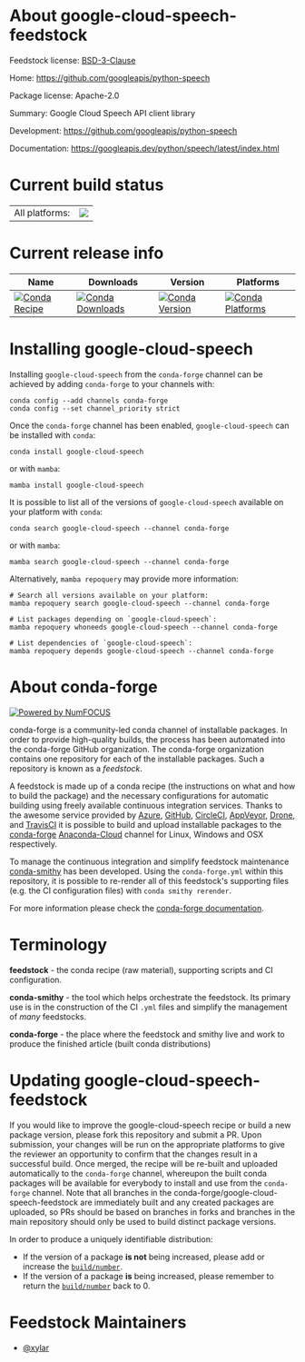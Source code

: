 About google-cloud-speech-feedstock
===================================

Feedstock license: [BSD-3-Clause](https://github.com/conda-forge/google-cloud-speech-feedstock/blob/main/LICENSE.txt)

Home: https://github.com/googleapis/python-speech

Package license: Apache-2.0

Summary: Google Cloud Speech API client library

Development: https://github.com/googleapis/python-speech

Documentation: https://googleapis.dev/python/speech/latest/index.html

Current build status
====================


<table><tr><td>All platforms:</td>
    <td>
      <a href="https://dev.azure.com/conda-forge/feedstock-builds/_build/latest?definitionId=12022&branchName=main">
        <img src="https://dev.azure.com/conda-forge/feedstock-builds/_apis/build/status/google-cloud-speech-feedstock?branchName=main">
      </a>
    </td>
  </tr>
</table>

Current release info
====================

| Name | Downloads | Version | Platforms |
| --- | --- | --- | --- |
| [![Conda Recipe](https://img.shields.io/badge/recipe-google--cloud--speech-green.svg)](https://anaconda.org/conda-forge/google-cloud-speech) | [![Conda Downloads](https://img.shields.io/conda/dn/conda-forge/google-cloud-speech.svg)](https://anaconda.org/conda-forge/google-cloud-speech) | [![Conda Version](https://img.shields.io/conda/vn/conda-forge/google-cloud-speech.svg)](https://anaconda.org/conda-forge/google-cloud-speech) | [![Conda Platforms](https://img.shields.io/conda/pn/conda-forge/google-cloud-speech.svg)](https://anaconda.org/conda-forge/google-cloud-speech) |

Installing google-cloud-speech
==============================

Installing `google-cloud-speech` from the `conda-forge` channel can be achieved by adding `conda-forge` to your channels with:

```
conda config --add channels conda-forge
conda config --set channel_priority strict
```

Once the `conda-forge` channel has been enabled, `google-cloud-speech` can be installed with `conda`:

```
conda install google-cloud-speech
```

or with `mamba`:

```
mamba install google-cloud-speech
```

It is possible to list all of the versions of `google-cloud-speech` available on your platform with `conda`:

```
conda search google-cloud-speech --channel conda-forge
```

or with `mamba`:

```
mamba search google-cloud-speech --channel conda-forge
```

Alternatively, `mamba repoquery` may provide more information:

```
# Search all versions available on your platform:
mamba repoquery search google-cloud-speech --channel conda-forge

# List packages depending on `google-cloud-speech`:
mamba repoquery whoneeds google-cloud-speech --channel conda-forge

# List dependencies of `google-cloud-speech`:
mamba repoquery depends google-cloud-speech --channel conda-forge
```


About conda-forge
=================

[![Powered by
NumFOCUS](https://img.shields.io/badge/powered%20by-NumFOCUS-orange.svg?style=flat&colorA=E1523D&colorB=007D8A)](https://numfocus.org)

conda-forge is a community-led conda channel of installable packages.
In order to provide high-quality builds, the process has been automated into the
conda-forge GitHub organization. The conda-forge organization contains one repository
for each of the installable packages. Such a repository is known as a *feedstock*.

A feedstock is made up of a conda recipe (the instructions on what and how to build
the package) and the necessary configurations for automatic building using freely
available continuous integration services. Thanks to the awesome service provided by
[Azure](https://azure.microsoft.com/en-us/services/devops/), [GitHub](https://github.com/),
[CircleCI](https://circleci.com/), [AppVeyor](https://www.appveyor.com/),
[Drone](https://cloud.drone.io/welcome), and [TravisCI](https://travis-ci.com/)
it is possible to build and upload installable packages to the
[conda-forge](https://anaconda.org/conda-forge) [Anaconda-Cloud](https://anaconda.org/)
channel for Linux, Windows and OSX respectively.

To manage the continuous integration and simplify feedstock maintenance
[conda-smithy](https://github.com/conda-forge/conda-smithy) has been developed.
Using the ``conda-forge.yml`` within this repository, it is possible to re-render all of
this feedstock's supporting files (e.g. the CI configuration files) with ``conda smithy rerender``.

For more information please check the [conda-forge documentation](https://conda-forge.org/docs/).

Terminology
===========

**feedstock** - the conda recipe (raw material), supporting scripts and CI configuration.

**conda-smithy** - the tool which helps orchestrate the feedstock.
                   Its primary use is in the construction of the CI ``.yml`` files
                   and simplify the management of *many* feedstocks.

**conda-forge** - the place where the feedstock and smithy live and work to
                  produce the finished article (built conda distributions)


Updating google-cloud-speech-feedstock
======================================

If you would like to improve the google-cloud-speech recipe or build a new
package version, please fork this repository and submit a PR. Upon submission,
your changes will be run on the appropriate platforms to give the reviewer an
opportunity to confirm that the changes result in a successful build. Once
merged, the recipe will be re-built and uploaded automatically to the
`conda-forge` channel, whereupon the built conda packages will be available for
everybody to install and use from the `conda-forge` channel.
Note that all branches in the conda-forge/google-cloud-speech-feedstock are
immediately built and any created packages are uploaded, so PRs should be based
on branches in forks and branches in the main repository should only be used to
build distinct package versions.

In order to produce a uniquely identifiable distribution:
 * If the version of a package **is not** being increased, please add or increase
   the [``build/number``](https://docs.conda.io/projects/conda-build/en/latest/resources/define-metadata.html#build-number-and-string).
 * If the version of a package **is** being increased, please remember to return
   the [``build/number``](https://docs.conda.io/projects/conda-build/en/latest/resources/define-metadata.html#build-number-and-string)
   back to 0.

Feedstock Maintainers
=====================

* [@xylar](https://github.com/xylar/)

